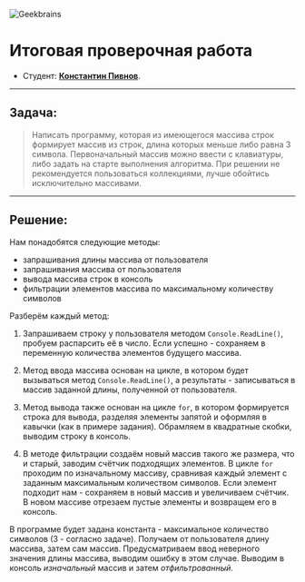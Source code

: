 ![Geekbrains](https://frontend-scripts.hb.bizmrg.com/unique-hf/svg/logo_gb_dark_mobile.svg)
# Итоговая проверочная работа

* Студент: [**Константин Пивнов**](https://gb.ru/users/1215073).

---

## Задача:
> Написать программу, которая из имеющегося массива строк формирует массив из строк, длина которых меньше либо равна 3 символа. Первоначальный массив можно ввести с клавиатуры, либо задать на старте выполнения алгоритма. При решении не рекомендуется пользоваться коллекциями, лучше обойтись исключительно массивами.

---

## Решение:
Нам понадобятся следующие методы:
* запрашивания длины массива от пользователя
* запрашивания массива от пользователя
* вывода массива строк в консоль
* фильтрации элементов массива по максимальному количеству символов

Разберём каждый метод:
1. Запрашиваем строку у пользователя методом `Console.ReadLine()`, пробуем распарсить её в число. Если успешно - сохраняем в переменную количества элементов будущего массива.

2. Метод ввода массива основан на цикле, в котором будет вызываться метод `Console.ReadLine()`, а результаты - записываться в массив заданной длины, полученной от пользователя.

3. Метод вывода также основан на цикле `for`, в котором формируется строка для вывода, разделяя элементы запятой и оформляя в кавычки (как в примере задания). Обрамляем в квадратные скобки, выводим строку в консоль.

4. В методе фильтрации создаём новый массив такого же размера, что и старый, заводим счётчик подходящих элементов. В цикле `for` проходим по изначальному массиву, сравнивая каждый элемент с заданным максимальным количеством символов. Если элемент подходит нам - сохраняем в новый массив и увеличиваем счётчик. В новом массиве отрезаем пустые элементы и возвращем его в консоль.

В программе будет задана константа - максимальное количество символов (3 - согласно задаче).
Получаем от пользователя длину массива, затем сам массив. Предусматриваем ввод неверного значения длины массива, выводим ошибку в этом случае.
Выводим в консоль *изначальный* массив и затем *отфильтрованный*. 